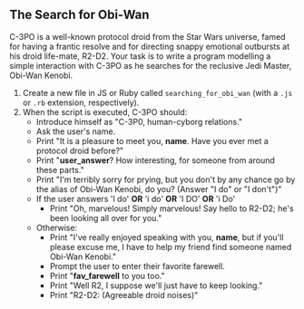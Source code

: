 ## The Search for Obi-Wan

C-3PO is a well-known protocol droid from the Star Wars universe, famed for having a frantic resolve and for directing snappy emotional outbursts at his droid life-mate, R2-D2. Your task is to write a program modelling a simple interaction with C-3PO as he searches for the reclusive Jedi Master, Obi-Wan Kenobi.

1. Create a new file in JS or Ruby called `searching_for_obi_wan` (with a `.js` or `.rb` extension, respectively).
2. When the script is executed, C-3PO should:
   * Introduce himself as "C-3P0, human-cyborg relations."
   * Ask the user's name.
   * Print  "It is a pleasure to meet you, **name**. Have you ever met a protocol droid before?"
   * Print  "**user_answer**? How interesting, for someone from around these parts."
   * Print  "I'm terribly sorry for prying, but you don't by any chance go by the alias of Obi-Wan Kenobi, do you? (Answer "I do" or "I don't")"
   * If the user answers 'I do' **OR** 'i do' **OR** 'I DO' **OR** 'i Do'
     * Print  "Oh, marvelous! Simply marvelous! Say hello to R2-D2; he's been looking all over for you."
   * Otherwise:
     * Print  "I've really enjoyed speaking with you, **name**, but if you'll please excuse me, I have to help my friend find someone named Obi-Wan Kenobi."
     * Prompt the user to enter their favorite farewell.
     * Print "**fav_farewell** to you too."
     * Print "Well R2, I suppose we'll just have to keep looking."
     * Print "R2-D2: (Agreeable droid noises)"
